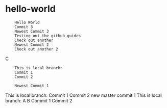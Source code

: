 # hello-world
        Hello World
        Commit 3
        Newest Commit 3
        Testing out the github guides
        Check out another
        Newest Commit 2
        Check out another 2
C

        This is local branch:
        Commit 1
        Commit 2

        Newest Commit 1

This is local branch:
Commit 1
Commit 2
new master commit 1
This is local branch:
A
B
Commit 1
Commit 2